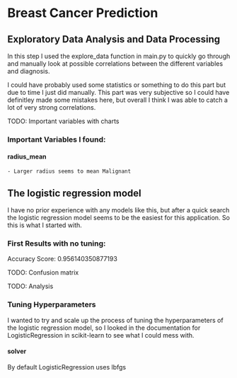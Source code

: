# Breast Cancer Prediction


## Exploratory Data Analysis and Data Processing

In this step I used the explore_data function in main.py to quickly go through and manually look at possible correlations between the different variables and diagnosis.

I could have probably used some statistics or something to do this part but due to time I just did manually. This part was very subjective so I could have definitley made some mistakes here, but overall I think I was able to catch a lot of very strong correlations.

TODO: Important variables with charts
### Important Variables I found:
#### radius_mean
    - Larger radius seems to mean Malignant
#### 

## The logistic regression model

I have no prior experience with any models like this, but after a quick search the logistic regression model seems to be the easiest for this application. So this is what I started with.

### First Results with no tuning:

Accuracy Score: 0.956140350877193

TODO: Confusion matrix

TODO: Analysis

### Tuning Hyperparameters

I wanted to try and scale up the process of tuning the hyperparameters of the logistic regression model, so I looked in the documentation for LogisticRegression in scikit-learn to see what I could mess with.

#### solver

By default LogisticRegression uses lbfgs

